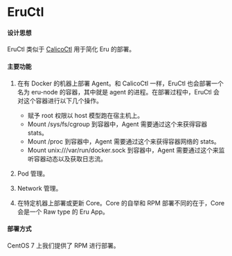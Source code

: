 # EruCtl

#### 设计思想

EruCtl 类似于 [CalicoCtl](https://github.com/projectcalico/calicoctl) 用于简化 Eru 的部署。

#### 主要功能

1. 在有 Docker 的机器上部署 Agent。和 CalicoCtl 一样，EruCtl 也会部署一个名为 eru-node 的容器，其中就是 agent 的进程。在部署过程中，EruCtl 会对这个容器进行以下几个操作。

    * 赋予 root 权限以 host 模型跑在宿主机上。
    * Mount /sys/fs/cgroup 到容器中，Agent 需要通过这个来获得容器 stats。
    * Mount /proc 到容器中，Agent 需要通过这个来获得容器网络的 stats。
    * Mount unix:///var/run/docker.sock 到容器中，Agent 需要通过这个来监听容器动态以及获取日志流。

2. Pod 管理。

3. Network 管理。

4. 在特定机器上部署或更新 Core。Core 的自举和 RPM 部署不同的在于，Core 会是一个 Raw type 的 Eru App。

#### 部署方式

CentOS 7 上我们提供了 RPM 进行部署。